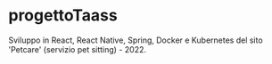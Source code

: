 # progettoTaass
Sviluppo in React, React Native, Spring, Docker e Kubernetes del sito 'Petcare' (servizio pet sitting) - 2022.

